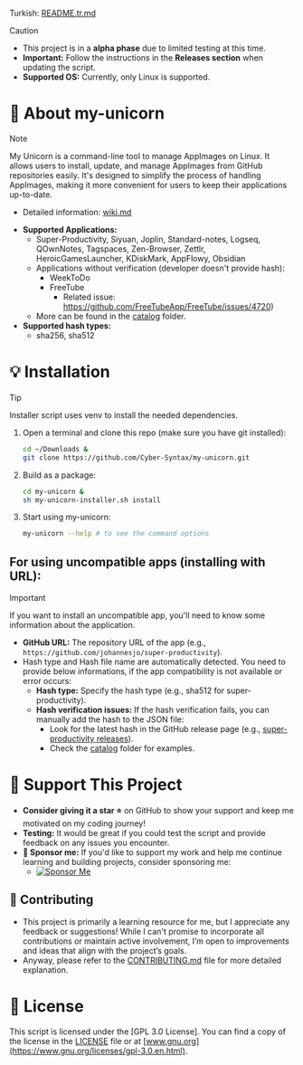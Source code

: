 Turkish: [README.tr.md](README.tr.md)

> [!CAUTION]
> - This project is in a **alpha phase** due to limited testing at this time.
> - **Important:** Follow the instructions in the **Releases section** when updating the script.
> - **Supported OS:** Currently, only Linux is supported.

# **🦄 About my-unicorn**

> [!NOTE]
> My Unicorn is a command-line tool to manage AppImages on Linux. It allows users to install, update, and manage AppImages from GitHub repositories easily. It's designed to simplify the process of handling AppImages, making it more convenient for users to keep their applications up-to-date.
> - Detailed information: [wiki.md](docs/wiki.md)

- **Supported Applications:**
    - Super-Productivity, Siyuan, Joplin, Standard-notes, Logseq, QOwnNotes, Tagspaces, Zen-Browser, Zettlr, HeroicGamesLauncher, KDiskMark, AppFlowy, Obsidian
    - Applications without verification (developer doesn't provide hash):
        - WeekToDo
        - FreeTube
            - Related issue: https://github.com/FreeTubeApp/FreeTube/issues/4720)
    - More can be found in the [catalog](my_unicorn/catalog/) folder.
- **Supported hash types:**
    - sha256, sha512

# 💡 Installation

> [!TIP]
> Installer script uses venv to install the needed dependencies.

1. Open a terminal and clone this repo (make sure you have git installed):

    ```bash
    cd ~/Downloads &
    git clone https://github.com/Cyber-Syntax/my-unicorn.git
    ```

2. Build as a package:

    ```bash
    cd my-unicorn &
    sh my-unicorn-installer.sh install
    ```

3. Start using my-unicorn:

    ```bash
    my-unicorn --help # to see the command options
    ```

## For using uncompatible apps (installing with URL):

> [!IMPORTANT]
> If you want to install an uncompatible app, you'll need to know some information about the application.

- **GitHub URL:** The repository URL of the app (e.g., `https://github.com/johannesjo/super-productivity`).
- Hash type and Hash file name are automatically detected. You need to provide below informations, if the app compatibility is not available or error occurs:
    - **Hash type:** Specify the hash type (e.g., sha512 for super-productivity).
    - **Hash verification issues:** If the hash verification fails, you can manually add the hash to the JSON file:
        - Look for the latest hash in the GitHub release page (e.g., [super-productivity releases](https://github.com/johannesjo/super-productivity/releases)).
        - Check the [catalog](my_unicorn/catalog/) folder for examples.

# **🙏 Support This Project**

- **Consider giving it a star ⭐** on GitHub to show your support and keep me motivated on my coding journey!
- **Testing:** It would be great if you could test the script and provide feedback on any issues you encounter.
- **💖 Sponsor me:** If you'd like to support my work and help me continue learning and building projects, consider sponsoring me:
    - [![Sponsor Me](https://img.shields.io/badge/Sponsor-💖-brightgreen)](https://github.com/sponsors/Cyber-Syntax)

## **🤝 Contributing**

- This project is primarily a learning resource for me, but I appreciate any feedback or suggestions! While I can't promise to incorporate all contributions or maintain active involvement, I’m open to improvements and ideas that align with the project’s goals.
- Anyway, please refer to the [CONTRIBUTING.md](.github/CONTRIBUTING.md) file for more detailed explanation.

# **📝 License**

This script is licensed under the [GPL 3.0 License]. You can find a copy of the license in the [LICENSE](https://github.com/Cyber-Syntax/my-unicorn/blob/main/LICENSE) file or at [www.gnu.org](https://www.gnu.org/licenses/gpl-3.0.en.html).
